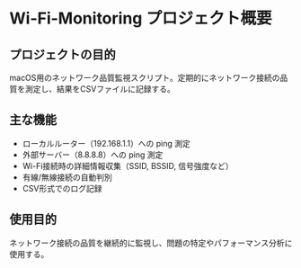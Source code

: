 # Wi-Fi-Monitoring プロジェクト概要

## プロジェクトの目的
macOS用のネットワーク品質監視スクリプト。定期的にネットワーク接続の品質を測定し、結果をCSVファイルに記録する。

## 主な機能
- ローカルルーター（192.168.1.1）への ping 測定
- 外部サーバー（8.8.8.8）への ping 測定
- Wi-Fi接続時の詳細情報収集（SSID, BSSID, 信号強度など）
- 有線/無線接続の自動判別
- CSV形式でのログ記録

## 使用目的
ネットワーク接続の品質を継続的に監視し、問題の特定やパフォーマンス分析に使用する。
